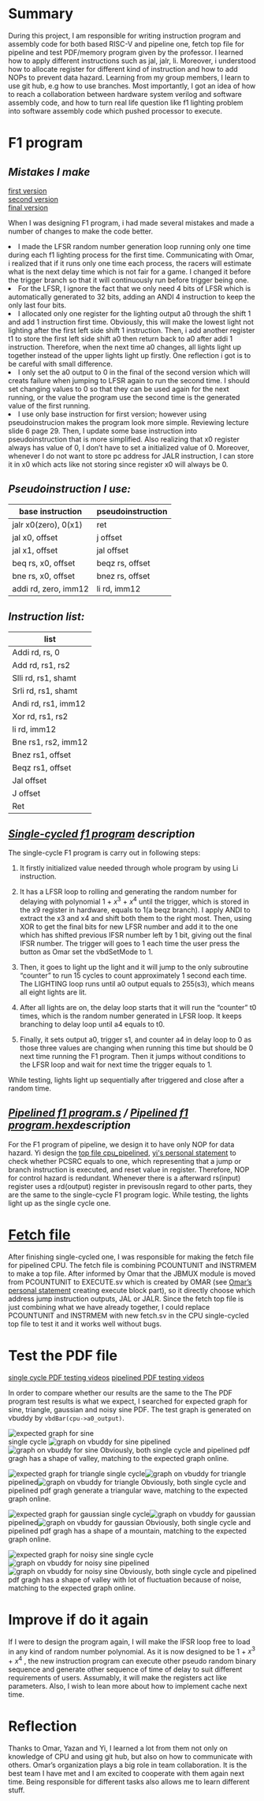 **Summary**
===============
During this project, I am responsible for writing instruction program and assembly code for both based RISC-V and pipeline one, fetch top file for pipeline and test PDF/memory program given by the professor. I learned how to apply different instructions such as jal, jalr, li. Moreover, i understood how to allocate register for different kind of instruction and how to add NOPs to prevent data hazard. Learning from my group members, I learn to use git hub, e.g how to use branches. Most importantly, I got an idea of how to reach a collaboration between hardware system verilog and software assembly code, and how to turn real life question like f1 lighting problem into software assembly code which pushed processor to execute.

**F1 program**
===============
*Mistakes I make*
---
[first version](https://github.com/EIE2-IAC-Labs/iac-riscv-cw-30/commit/b729439c5efaafb7403d7246b0daee35be9df5a9)       
[second version](https://github.com/EIE2-IAC-Labs/iac-riscv-cw-30/commit/3e5111693d40770459a0d84224b31ceccd3720a9)    
[final version](https://github.com/EIE2-IAC-Labs/iac-riscv-cw-30/commit/2a080f7dbeb930370d448e8442b5645e9184811e)


When I was designing F1 program, i had made several mistakes and made a number of changes to make the code better. 

<li>I made the LFSR random number generation loop running only one time during each f1 lighting process for the first time. Communicating with Omar, i realized that if it runs only one time each process, the racers will estimate what is the next delay time which is not fair for a game. I changed it before the trigger branch so that it will continuously run before trigger being one.</li>

<li>For the LFSR, I ignore the fact that we only need 4 bits of LFSR which is automatically generated to 32 bits, adding an ANDI 4 instruction to keep the only last four bits.</li>

<li>I allocated only one register for the lighting output a0 through the shift 1 and add 1 instruction first time. Obviously, this will make the lowest light not lighting after the first left side shift 1 instruction. Then, i add another register t1 to store the first left side shift a0 then return back to a0 after addi 1 instruction. Therefore, when the next time a0 changes, all lights light up together instead of the upper lights light up firstly. One reflection i got is to be careful with small difference.</li>

<li>I only set the a0 output to 0 in the final of the second version which will creats failure when jumping to LFSR again to run the second time. I should set changing values to 0 so that they can be used again for the next running, or the value the program use the second time is the generated value of the first running.</li>

<li>I use only base instruction for first version; however using pseudoinstrucion makes the program look more simple. Reviewing lecture slide 6 page 29. Then, I update some base instruction into pseudoinstruction that is more simplified. Also realizing that x0 register always has value of 0, I don’t have to set a initialized value of 0. Moreover, whenever I do not want to store pc address for JALR instruction, I can store it in x0 which acts like not storing since register x0 will always be 0.</li>

*Pseudoinstruction I use:*
---

| base instruction | pseudoinstruction |
| ----------- | ----------- |
| jalr x0(zero), 0(x1) | ret |
| jal x0, offset | j offset |
| jal x1, offset | jal offset |
| beq rs, x0, offset | beqz rs, offset |
| bne rs, x0, offset | bnez rs, offset |
| addi  rd, zero, imm12 | li rd, imm12 |


*Instruction list:*   
--- 
|list|
| ----- | 
| Addi rd, rs, 0 |
| Add  rd, rs1, rs2 |
| Slli  rd, rs1, shamt |
| Srli  rd, rs1, shamt |
| Andi  rd, rs1, imm12 |
| Xor  rd, rs1, rs2 |
| li rd, imm12 |
| Bne  rs1, rs2, imm12 |
| Bnez  rs1, offset |
| Beqz  rs1, offset |
| Jal  offset |
| J offset |
| Ret |

*[Single-cycled f1 program](https://github.com/EIE2-IAC-Labs/iac-riscv-cw-30/commit/2a080f7dbeb930370d448e8442b5645e9184811e) description*
---

The single-cycle F1 program is carry out in following steps:

1. It firstly initialized value needed through whole program by using Li instruction.

2. It has a LFSR loop to rolling and generating the random number for delaying with polynomial 1 + $x^3$ + $x^4$  until the trigger, which is stored in the x9 register in hardware, equals to 1(a beqz branch). I apply ANDI to extract the x3 and x4 and shift both them to the right most. Then, using XOR to get the final bits for new LFSR number and add it to the one which has shifted previous IFSR number left by 1 bit, giving out the final IFSR number. The trigger will goes to 1 each time the user press the button as Omar set the vbdSetMode to 1.

3. Then, it goes to light up the light and it will jump to the only subroutine “counter” to run 15 cycles to count approximately 1 second each time. The LIGHTING loop runs until a0 output equals to 255(s3), which means all eight lights are lit.

4. After all lights are on, the delay loop starts that it will run the “counter” t0 times, which is the random number  generated in LFSR loop. It keeps branching to delay loop until a4 equals to t0.

5. Finally, it sets output a0, trigger s1, and counter a4 in delay loop to 0 as those three values are changing when running this time but should be 0 next time running the F1 program. Then it jumps without conditions to the LFSR loop and wait for next time the trigger equals to 1.

While testing, lights light up sequentially after triggered and close after a random time.

*[Pipelined f1 program.s](https://github.com/EIE2-IAC-Labs/iac-riscv-cw-30/commit/c36f099e80862f1d37aeb35fbb8289a7ac0aaccd) / [Pipelined f1 program.hex](https://github.com/EIE2-IAC-Labs/iac-riscv-cw-30/commit/c9d345aec947b4e34a7931bd814e76b62fe8d42d)description*
---

For the F1 program of pipeline, we design it to have only NOP for data hazard. Yi design the [top file cpu_pipelined](https://github.com/EIE2-IAC-Labs/iac-riscv-cw-30/commit/6784647e81bda93975e9b77a5be15296729e5d90), [yi's personal statement](https://github.com/EIE2-IAC-Labs/iac-riscv-cw-30/blob/main/Yi%20Zhang's%20Personal%20Statement.md) to check whether PCSRC equals to one, which representing that a jump or branch instruction is executed, and reset value in register. Therefore, NOP for control hazard is redundant. Whenever there is a afterward rs(input) register uses a rd(output) register in previsousIn regard to other parts, they are the same to the single-cycle F1 program logic. While testing, the lights light up as the single cycle one.

**[Fetch file](https://github.com/EIE2-IAC-Labs/iac-riscv-cw-30/commit/7ba581c5911c501cff88eaf138a18b861f359f99)**
===============

After finishing single-cycled one, I was responsible for making the fetch file for pipelined CPU. The fetch file is combining PCOUNTUNIT and INSTRMEM to make a top file. After informed by Omar that the JBMUX module is moved from PCOUNTUNIT to EXECUTE.sv which is created by OMAR (see [Omar’s personal statement](https://github.com/EIE2-IAC-Labs/iac-riscv-cw-30/blob/main/Omar_Alkhatib_Personal_Statement.md) creating execute block part), so it directly choose which address jump instruction outputs, JAL or JALR.  Since the fetch top file is just combining what we have already together, I could replace PCOUNTUNIT and INSTRMEM with new fetch.sv in the CPU single-cycled top file to test it and it works well without bugs.

**Test the PDF file** 
===============
[single cycle PDF testing videos](https://github.com/EIE2-IAC-Labs/iac-riscv-cw-30/tree/main/test%20for%20cpu/singlecyled%20PDF%20reference%20test)
[pipelined PDF testing videos](https://github.com/EIE2-IAC-Labs/iac-riscv-cw-30/tree/main/test%20for%20cpu/pipelined%20PDF%20reference%20test)

In order to compare whether our results are the same to the The PDF program test results is what we expect, I searched for expected graph for sine, triangle, gaussian and noisy sine PDF. The test graph is generated on vbuddy by <code>vbdBar(cpu->a0_output)</code>.

![expected graph for sine](https://github.com/EIE2-IAC-Labs/iac-riscv-cw-30/blob/main/image/expected%20pdf%20images/sine%20PDF%20graph.jpeg)   
single cycle ![graph on vbuddy for sine](https://github.com/EIE2-IAC-Labs/iac-riscv-cw-30/blob/main/image/tested%20images%20for%20single%20cycle%20pdf/sine%20pdf.jpeg)
pipelined ![graph on vbuddy for sine](https://github.com/EIE2-IAC-Labs/iac-riscv-cw-30/blob/main/image/tested%20images%20for%20pipelined%20pdf/sine%20pdf.jpeg)
Obviously, both single cycle and pipelined pdf gragh has a shape of valley, matching to the expected graph online.

![expected graph for triangle](https://github.com/EIE2-IAC-Labs/iac-riscv-cw-30/blob/main/image/expected%20pdf%20images/triangle%20PDF%20graph.jpeg)
single cycle![graph on vbuddy for triangle](https://github.com/EIE2-IAC-Labs/iac-riscv-cw-30/blob/main/image/tested%20images%20for%20single%20cycle%20pdf/triangle%20pdf.jpeg) 
pipelined![graph on vbuddy for triangle](https://github.com/EIE2-IAC-Labs/iac-riscv-cw-30/blob/main/image/tested%20images%20for%20pipelined%20pdf/triangle%20pdf.jpeg) 
Obviously, both single cycle and pipelined pdf gragh generate a triangular wave, matching to the expected graph online.

![expected graph for gaussian](https://github.com/EIE2-IAC-Labs/iac-riscv-cw-30/blob/main/image/expected%20pdf%20images/gaussian%20PDF%20graph.jpeg)
single cycle![graph on vbuddy for gaussian](https://github.com/EIE2-IAC-Labs/iac-riscv-cw-30/blob/main/image/tested%20images%20for%20single%20cycle%20pdf/gaussian%20pdf.jpeg) 
pipelined![graph on vbuddy for gaussian](https://github.com/EIE2-IAC-Labs/iac-riscv-cw-30/blob/main/image/tested%20images%20for%20pipelined%20pdf/gaussian%20pdf.jpeg) 
Obviously, both single cycle and pipelined pdf gragh has a shape of a mountain, matching to the expected graph online.

![expected graph for noisy sine](https://github.com/EIE2-IAC-Labs/iac-riscv-cw-30/blob/main/image/expected%20pdf%20images/noisy%20sine%20PDF%20graph.jpeg) 
single cycle![graph on vbuddy for noisy sine](https://github.com/EIE2-IAC-Labs/iac-riscv-cw-30/blob/main/image/tested%20images%20for%20single%20cycle%20pdf/noisy%20pdf.jpeg)
pipelined![graph on vbuddy for noisy sine](https://github.com/EIE2-IAC-Labs/iac-riscv-cw-30/blob/main/image/tested%20images%20for%20pipelined%20pdf/noisy%20sine%20pdf.jpeg)
Obviously, both single cycle and pipelined pdf gragh has a shape of valley with lot of fluctuation because of noise, matching to the expected graph online.


**Improve if do it again**
===============

If I were to design the program again, I will make the IFSR loop free to load in any kind of random number polynomial. As it is now designed to be 1 + $x^3$ + $x^4$ , the new instruction program can execute other pseudo random binary sequence and generate other sequence of time of delay to suit different requirements of users. Assumably, it will make the registers act like parameters. Also, I wish to lean more about how to implement cache next time.

**Reflection**
===============

Thanks to Omar, Yazan and Yi, I learned a lot from them not only on knowledge of CPU and using git hub, but also on how to communicate with others. Omar’s organization plays a big role in team collaboration. It is the best team I have met and I am excited to cooperate with them again next time. Being responsible for different tasks also allows me to learn different stuff.
